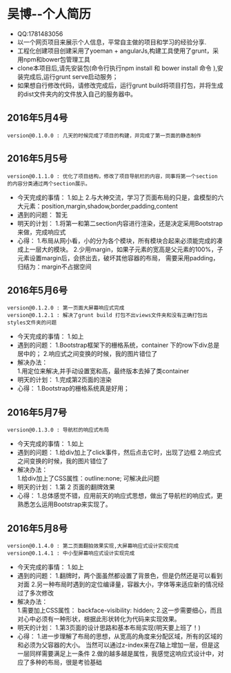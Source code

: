 # 吴博--个人简历
* QQ:1781483056
* 以一个网页项目来展示个人信息，平常自主做的项目和学习的经验分享.
* 工程化创建项目创建采用了yoeman + angularJs,构建工具使用了grunt，采用npm和bower包管理工具
* clone本项目后,请先安装包(命令行执行npm install 和 bower install 命令 ),安装完成后,运行grunt serve启动服务；
* 如果想自行修改代码，请修改完成后，运行grunt build将项目打包，并将生成的dist文件夹内的文件放入自己的服务器中。

## 2016年5月4号
    version@0.1.0.0 : 几天的时候完成了项目的构建，并完成了第一页面的静态制作

## 2016年5月5号
    version@0.1.1.0 : 优化了项目结构，修改了项目导航栏的内容，同事将第一个section 的内容分类通过两个section展示。
*   今天完成的事情：
        1.如上
        2.与大神交流，学习了页面布局的只是，盒模型的六大元素：position,margin,shadow,border,padding,content
*   遇到的问题：
        暂无
*   明天的计划：
        1.将第一和第二section内容进行渲染，还是决定采用Bootstrap来做，完成响应式
*   心得：
        1.布局从网小看，小的分为各个模块，所有模块合起来必须能完成的凑成上一层大的模块。
        2.少用margin，如果子元素的宽高是父元素的100%，子元素设置margin后，会挤出去，破坏其他容器的布局，
            需要采用padding，归结为：margin不占据空间

## 2016年5月6号
    version@0.1.2.0 : 第一页面大屏幕响应式完成
    version@0.1.2.1 : 解决了grunt build 打包不出views文件夹和没有正确打包出styles文件夹的问题
*   今天完成的事情：
        1.如上
*   遇到的问题：
        1.Bootstrap框架下的栅格系统，container 下的row下div总是居中的；
        2.响应式之间变换的时候，我的图片错位了
*   解决办法：          
        1.用定位来解决,并手动设置宽和高，最终版本去掉了类container
*   明天的计划：
        1.完成第2页面的渲染
*   心得：
        1.Bootstrap的栅格系统真是好用；

## 2016年5月7号
    version@0.1.3.0 : 导航栏的响应式布局
*   今天完成的事情：
        1.如上
*   遇到的问题：
        1.给div加上了click事件，然后点击它时，出现了边框
        2.响应式之间变换的时候，我的图片错位了
*   解决办法：          
        1.给div加上了CSS属性：outline:none; 可解决此问题
*   明天的计划：
        1.第 2 页面的翻牌效果
*   心得：
        1.总体感觉不错，应用前天的响应式思想，做出了导航栏的响应式，更熟悉怎么运用Bootstrap来实现了。

## 2016年5月8号
    version@0.1.4.0 : 第二页面翻拍效果实现,大屏幕响应式设计实现完成
    version@0.1.4.1 : 中小型屏幕响应式设计实现完成
*   今天完成的事情：
        1.如上
*   遇到的问题：
        1.翻牌时，两个面虽然都设置了背景色，但是仍然还是可以看到对面
        2.另一种布局时遇到的定位编译量，容器大小，字体等来适应新的情况经过了多次修改
*   解决办法：          
        1.需要加上CSS属性： backface-visibility: hidden;
        2.这一步需要细心，而且对心中必须有一种形状，根据此形状转化为代码来实现效果。
*   明天的计划：
        1.第3页面的设计思路和基本布局实现(明天要上班了！)
*   心得：
        1.进一步理解了布局的思想，从宽高的角度来分配区域，所有的区域的和必须为父容器的大小。 
           当然可以通过z-index来在Z轴上增加一层，但是这一层同样需要满足上一条件
        2.做的越多越是属性，我感觉这响应式设计中，对应了多种的布局，很是考验基础
